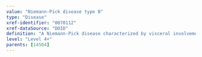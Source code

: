 ```yaml
---
value: "Niemann-Pick disease type B"
type: "Disease"
xref-identifier: "0070112"
xref-dataSource: "DOID"
definition: "A Niemann-Pick disease characterized by visceral involvement only and survival into adulthood that has_material_basis_in an autosomal recessive mutation of SMPD1 on chromosome 11p15.4."
level: "Level 4+"
parents: [14504]
---
```

